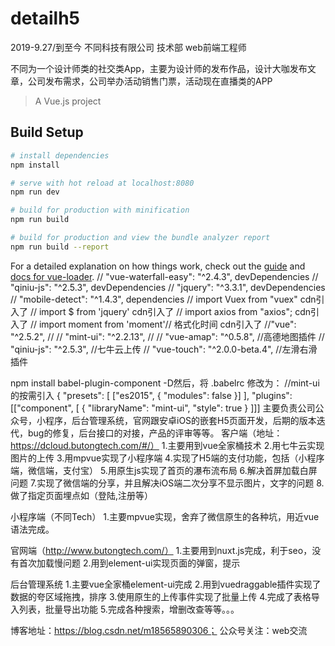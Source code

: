 # detailh5
2019-9.27/到至今 不同科技有限公司 技术部 web前端工程师


不同为一个设计师类的社交类App，主要为设计师的发布作品，设计大咖发布文章，公司发布需求，公司举办活动销售门票，活动现在直播类的APP
> A Vue.js project

## Build Setup

``` bash
# install dependencies
npm install

# serve with hot reload at localhost:8080
npm run dev

# build for production with minification
npm run build

# build for production and view the bundle analyzer report
npm run build --report
```

For a detailed explanation on how things work, check out the [guide](http://vuejs-templates.github.io/webpack/) and [docs for vue-loader](http://vuejs.github.io/vue-loader).
//    "vue-waterfall-easy": "^2.4.3", devDependencies
//    "qiniu-js": "^2.5.3",   devDependencies
//    "jquery": "^3.3.1",     devDependencies
//    "mobile-detect": "^1.4.3",   dependencies
// import Vuex from "vuex"  cdn引入了
// import $ from 'jquery'     cdn引入了
// import axios from "axios";   cdn引入了
// import moment from 'moment'// 格式化时间 cdn引入了
 //"vue": "^2.5.2", //
 //    "mint-ui": "^2.2.13", //
  //  "vue-amap": "^0.5.8", //高德地图插件
   //   "qiniu-js": "^2.5.3",  //七牛云上传
   // "vue-touch": "^2.0.0-beta.4", //左滑右滑插件

npm install babel-plugin-component -D然后，将 .babelrc 修改为： //mint-ui的按需引入
{
  "presets": [
    ["es2015", { "modules": false }]
  ],
  "plugins": [["component", [
    {
      "libraryName": "mint-ui",
      "style": true
    }
  ]]]
  主要负责公司公众号，小程序，后台管理系统，官网跟安卓iOS的嵌套H5页面开发，后期的版本迭代，bug的修复，后台接口的对接，产品的评审等等。
  客户端（地址：https://dcloud.butongtech.com/#/）
  1.主要用到vue全家桶技术
  2.用七牛云实现图片的上传
  3.用mpvue实现了小程序端
  4.实现了H5端的支付功能，包括（小程序端，微信端，支付宝）
  5.用原生js实现了首页的瀑布流布局
  6.解决首屏加载白屏问题
  7.实现了微信端的分享，并且解决iOS端二次分享不显示图片，文字的问题
  8.做了指定页面埋点如（登陆,注册等）

 小程序端（不同Tech）
  1.主要mpvue实现，舍弃了微信原生的各种坑，用近vue语法完成。

  官网端（http://www.butongtech.com/）
  1.主要用到nuxt.js完成，利于seo，没有首次加载慢问题
  2.用到element-ui实现页面的弹窗，提示

  后台管理系统
  1.主要vue全家桶element-ui完成
  2.用到vuedraggable插件实现了数据的夸区域拖拽，排序
  3.使用原生的上传事件实现了批量上传
  4.完成了表格导入列表，批量导出功能
  5.完成各种搜索，增删改查等等。。。

   博客地址：https://blog.csdn.net/m18565890306；
   公众号关注：web交流






